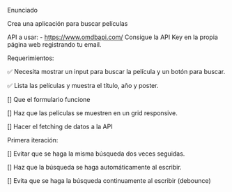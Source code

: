 Enunciado

Crea una aplicación para buscar películas

API a usar: - https://www.omdbapi.com/ Consigue la API Key en la propia página web registrando tu email.

Requerimientos:

✅ Necesita mostrar un input para buscar la película y un botón para buscar.

✅  Lista las películas y muestra el título, año y poster.

[] Que el formulario funcione

[] Haz que las películas se muestren en un grid responsive.

[] Hacer el fetching de datos a la API

Primera iteración:

[] Evitar que se haga la misma búsqueda dos veces seguidas.

[] Haz que la búsqueda se haga automáticamente al escribir.

[] Evita que se haga la búsqueda continuamente al escribir (debounce)
